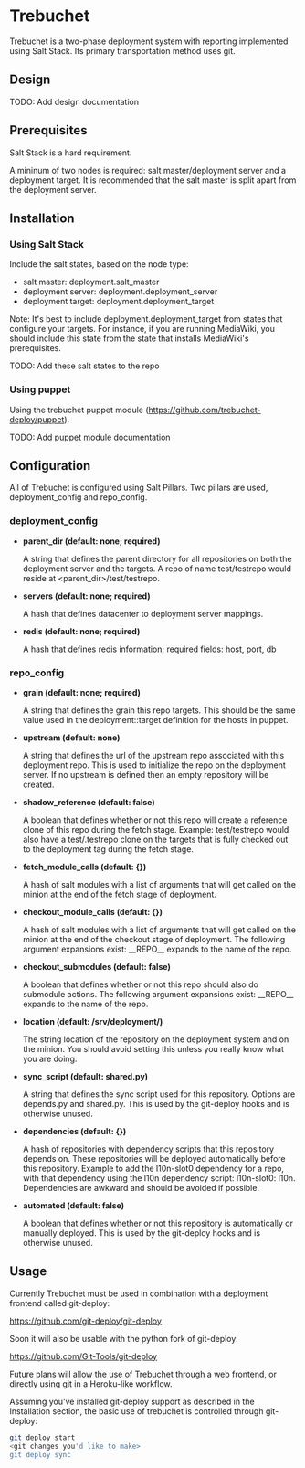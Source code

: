 Trebuchet
=========

Trebuchet is a two-phase deployment system with reporting implemented using Salt Stack. Its primary transportation method uses git.

Design
------

TODO: Add design documentation

Prerequisites
-------------

Salt Stack is a hard requirement.

A mininum of two nodes is required: salt master/deployment server and a deployment target. It is recommended that the salt master is split apart from the deployment server.

Installation
------------

### Using Salt Stack ###

Include the salt states, based on the node type:

* salt master: deployment.salt\_master
* deployment server: deployment.deployment\_server
* deployment target: deployment.deployment\_target

Note: It's best to include deployment.deployment\_target from states that configure your targets. For instance, if you are running MediaWiki, you should include this state from the state that installs MediaWiki's prerequisites.

TODO: Add these salt states to the repo

### Using puppet ###

Using the trebuchet puppet module (https://github.com/trebuchet-deploy/puppet).

TODO: Add puppet module documentation

Configuration
-------------

All of Trebuchet is configured using Salt Pillars. Two pillars are used, deployment\_config and repo\_config.

### deployment\_config ###

* **parent\_dir (default: none; required)**

  A string that defines the parent directory for all repositories on both the deployment server and the targets. A repo of name test/testrepo would reside at <parent_dir>/test/testrepo.

* **servers (default: none; required)**

  A hash that defines datacenter to deployment server mappings.

* **redis (default: none; required)**

  A hash that defines redis information; required fields: host, port, db

### repo\_config ###

* **grain (default: none; required)**

  A string that defines the grain this repo targets. This should be the same value used in the deployment::target definition for the hosts in puppet.

* **upstream (default: none)**

  A string that defines the url of the upstream repo associated with this deployment repo. This is used to initialize the repo on the deployment server. If no upstream is defined then an empty repository will be created.

* **shadow\_reference (default: false)**

  A boolean that defines whether or not this repo will create a reference clone of this repo during the fetch stage. Example: test/testrepo would also have a test/.testrepo clone on the targets that is fully checked out to the deployment tag during the fetch stage. 

* **fetch\_module\_calls (default: {})**

  A hash of salt modules with a list of arguments that will get called on the minion at the end of the fetch stage of deployment. 

* **checkout\_module\_calls (default: {})**

  A hash of salt modules with a list of arguments that will get called on the minion at the end of the checkout stage of deployment. The following argument expansions exist: \_\_REPO\_\_ expands to the name of the repo. 

* **checkout\_submodules (default: false)**

  A boolean that defines whether or not this repo should also do submodule actions. The following argument expansions exist: \_\_REPO\_\_ expands to the name of the repo. 

* **location (default: /srv/deployment/<repo-name>)**

  The string location of the repository on the deployment system and on the minion. You should avoid setting this unless you really know what you are doing.

* **sync\_script (default: shared.py)**

  A string that defines the sync script used for this repository. Options are depends.py and shared.py. This is used by the git-deploy hooks and is otherwise unused.

* **dependencies (default: {})**

  A hash of repositories with dependency scripts that this repository depends on. These repositories will be deployed automatically before this repository. Example to add the l10n-slot0 dependency for a repo, with that dependency using the l10n dependency script: l10n-slot0: l10n. Dependencies are awkward and should be avoided if possible. 

* **automated (default: false)**

  A boolean that defines whether or not this repository is automatically or manually deployed. This is used by the git-deploy hooks and is otherwise unused.

Usage
-----

Currently Trebuchet must be used in combination with a deployment frontend called git-deploy:

  https://github.com/git-deploy/git-deploy

Soon it will also be usable with the python fork of git-deploy:

  https://github.com/Git-Tools/git-deploy

Future plans will allow the use of Trebuchet through a web frontend, or directly using git in a Heroku-like workflow.

Assuming you've installed git-deploy support as described in the Installation section, the basic use of trebuchet is controlled through git-deploy:

```bash
git deploy start
<git changes you'd like to make>
git deploy sync
```
